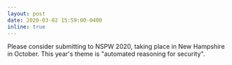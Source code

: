 ```yaml
---
layout: post
date: 2020-03-02 15:59:00-0400
inline: true
---
```


Please consider submitting to NSPW 2020, taking place in New Hampshire in October. This year's theme is "automated reasoning for security".
